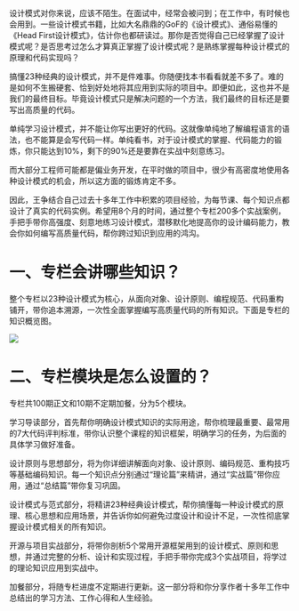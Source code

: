 设计模式对你来说，应该不陌生。在面试中，经常会被问到；在工作中，有时候也会用到。一些设计模式书籍，比如大名鼎鼎的GoF的《设计模式》、通俗易懂的《Head First设计模式》，估计你也都研读过。那你是否觉得自己已经掌握了设计模式呢？是否思考过怎么才算真正掌握了设计模式呢？是熟练掌握每种设计模式的原理和代码实现吗？

搞懂23种经典的设计模式，并不是件难事。你随便找本书看看就差不多了。难的是如何不生搬硬套、恰到好处地将其应用到实际的项目中。即便如此，这也并不是我们的最终目标。毕竟设计模式只是解决问题的一个方法，我们最终的目标还是要写出高质量的代码。

单纯学习设计模式，并不能让你写出更好的代码。这就像单纯地了解编程语言的语法，也不能算是会写代码一样。单纯看书，对于设计模式的掌握、代码能力的锻炼，你只能达到10%，剩下的90%还是要靠在实战中刻意练习。

而大部分工程师可能都是偏业务开发，在平时做的项目中，很少有高密度地使用各种设计模式的机会，所以这方面的锻炼肯定不多。

因此，王争结合自己过去十多年工作中积累的项目经验，为每节课、每个知识点都设计了真实的代码实例。希望用8个月的时间，通过整个专栏200多个实战案例，手把手带你高强度、刻意地练习设计模式，潜移默化地提高你的设计编码能力，教会你如何编写高质量代码，帮你跨过知识到应用的鸿沟。

# 一、专栏会讲哪些知识？

整个专栏以23种设计模式为核心，从面向对象、设计原则、编程规范、代码重构铺开，带你追本溯源，一次性全面掌握编写高质量代码的所有知识。下面是专栏的知识概览图。

![](https://static001.geekbang.org/resource/image/f3/d3/f3262ef8152517d3b11bfc3f2d2b12d3.png)

# 二、专栏模块是怎么设置的？

专栏共100期正文和10期不定期加餐，分为5个模块。

学习导读部分，首先帮你明确设计模式知识的实际用途，帮你梳理最重要、最常用的7大代码评判标准，带你认识整个课程的知识框架，明确学习的任务，为后面的具体学习做好准备。

设计原则与思想部分，将为你详细讲解面向对象、设计原则、编码规范、重构技巧等基础编码知识。每一个知识点分别通过“理论篇”来精讲，通过“实战篇”带你应用，通过“总结篇”带你复习巩固。

设计模式与范式部分，将精讲23种经典设计模式，帮你搞懂每一种设计模式的原理、核心思想和应用场景，并告诉你如何避免过度设计和设计不足，一次性彻底掌握设计模式相关的所有知识。

开源与项目实战部分，将带你剖析5个常用开源框架用到的设计模式、原则和思想，并通过完整的分析、设计和实现过程，手把手带你完成3个实战项目，将学过的理论知识应用到实战中。

加餐部分，将随专栏进度不定期进行更新。这一部分将和你分享作者十多年工作中总结出的学习方法、工作心得和人生经验。